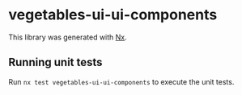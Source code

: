 # vegetables-ui-ui-components

This library was generated with [Nx](https://nx.dev).

## Running unit tests

Run `nx test vegetables-ui-ui-components` to execute the unit tests.
